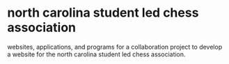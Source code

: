 # north carolina student led chess association

websites, applications, and programs for a collaboration project to develop a website for the north carolina student led chess association.
